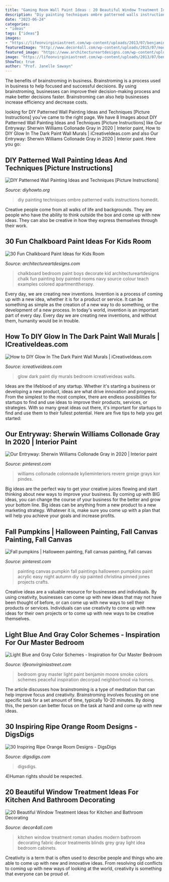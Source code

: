 ```yaml
---
title: "Gaming Room Wall Paint Ideas : 20 Beautiful Window Treatment Ideas For Kitchen And Bathroom Decorating"
description: "Diy painting techniques ombre patterned walls instructions homedit"
date: "2023-06-24"
categories:
- "ideas"
tags: ["ideas"]
images:
- "https://lifeonvirginiastreet.com/wp-content/uploads/2013/07/benjamin-moore-smoke.jpg"
featuredImage: "http://www.decor4all.com/wp-content/uploads/2015/07/modern-kitchen-decor-roman-shades-window-treatment-ideas-7.jpg"
featured_image: "https://www.architectureartdesigns.com/wp-content/uploads/2014/01/2011.jpg"
image: "https://lifeonvirginiastreet.com/wp-content/uploads/2013/07/benjamin-moore-smoke.jpg"
ShowToc: true
author: "Prof. Janelle Sawayn"
---
```



The benefits of brainstroming in business.
Brainstroming is a process used in business to help focused and successful decisions. By using brainstroming, businesses can improve their decision-making process and make better decisions faster. Brainstroming can also help businesses increase efficiency and decrease costs.

	

		
looking for DIY Patterned Wall Painting Ideas and Techniques [Picture Instructions] you've came to the right page. We have 8 Images about DIY Patterned Wall Painting Ideas and Techniques [Picture Instructions] like Our Entryway: Sherwin Williams Collonade Gray in 2020 | Interior paint, How to DIY Glow In The Dark Paint Wall Murals | iCreativeIdeas.com and also Our Entryway: Sherwin Williams Collonade Gray in 2020 | Interior paint. Here you go:
		
    
## DIY Patterned Wall Painting Ideas And Techniques [Picture Instructions]

<img loading=lazy src="http://www.diyhowto.org/wp-content/uploads/DIY-Ombre-Wall-Painting-DIY-Wall-Painting-Ideas-Techniques-Tutorials-DIYHowto.jpg" onerror="this.onerror=null;this.src='https://tse3.mm.bing.net/th?id=OIP.TfbrSVxF6fMzFX4xgdrr4wHaNQ&amp;pid=15.1';" alt="DIY Patterned Wall Painting Ideas and Techniques [Picture Instructions]">

_Source: diyhowto.org_

>diy painting techniques ombre patterned walls instructions homedit. 

	

Creative people come from all walks of life and backgrounds. They are people who have the ability to think outside the box and come up with new ideas. They can also be creative in how they express themselves through their work.

    
## 30 Fun Chalkboard Paint Ideas For Kids Room

<img loading=lazy src="https://www.architectureartdesigns.com/wp-content/uploads/2014/01/2011.jpg" onerror="this.onerror=null;this.src='https://tse2.mm.bing.net/th?id=OIP.5DwP7Lk-H55u4t7aMfVk_wHaLT&amp;pid=15.1';" alt="30 Fun Chalkboard Paint Ideas for Kids Room">

_Source: architectureartdesigns.com_

>chalkboard bedroom paint boys decorate kid architectureartdesigns chalk fun painting boy painted rooms navy source colour teach examples colored apartmenttherapy. 

	

Every day, we are creating new inventions.
Invention is a process of coming up with a new idea, whether it is for a product or service. It can be something as simple as the creation of a new way to do something, or the development of a new process. In today's world, invention is an important part of every day. Every day we are creating new inventions, and without them, humanity would be in trouble.

    
## How To DIY Glow In The Dark Paint Wall Murals | ICreativeIdeas.com

<img loading=lazy src="http://www.icreativeideas.com/wp-content/uploads/2014/08/How-to-DIY-Glow-In-The-Dark-Paint-Wall-Murals-1.jpg?ed7071" onerror="this.onerror=null;this.src='https://tse1.mm.bing.net/th?id=OIP.m8ZFMQ3FH6ZziMC_CS35twHaK0&amp;pid=15.1';" alt="How to DIY Glow In The Dark Paint Wall Murals | iCreativeIdeas.com">

_Source: icreativeideas.com_

>glow dark paint diy murals bedroom icreativeideas walls. 

	

Ideas are the lifeblood of any startup. Whether it's starting a business or developing a new product, ideas are what drive innovation and progress. From the simplest to the most complex, there are endless possibilities for startups to find and use ideas to improve their products, services, or strategies. With so many great ideas out there, it's important for startups to find and use them to their fullest potential. Here are five tips to help you get started:

    
## Our Entryway: Sherwin Williams Collonade Gray In 2020 | Interior Paint

<img loading=lazy src="https://i.pinimg.com/736x/3e/dc/cd/3edccdd2fc44d8629959d1da7f5ee633.jpg" onerror="this.onerror=null;this.src='https://tse2.mm.bing.net/th?id=OIP.TALFx8A8006sRW_TGkUHVQHaJ4&amp;pid=15.1';" alt="Our Entryway: Sherwin Williams Collonade Gray in 2020 | Interior paint">

_Source: pinterest.com_

>williams collonade colonnade kylieminteriors revere greige grays kor pindes. 

	

Big ideas are the perfect way to get your creative juices flowing and start thinking about new ways to improve your business. By coming up with BIG ideas, you can change the course of your business for the better and grow your bottom line. Big ideas can be anything from a new product to a new marketing strategy. Whatever it is, make sure you come up with a plan that will help you achieve your goals and increase profits.

    
## Fall Pumpkins | Halloween Painting, Fall Canvas Painting, Fall Canvas

<img loading=lazy src="https://i.pinimg.com/736x/d8/b1/d7/d8b1d7f037de9fc010d3d0affda4218e--painting-pumpkins-fall-pumpkins.jpg" onerror="this.onerror=null;this.src='https://tse1.mm.bing.net/th?id=OIP.Eo-yGfhhdQFo9QFzs8lSGwHaJ3&amp;pid=15.1';" alt="Fall pumpkins | Halloween painting, Fall canvas painting, Fall canvas">

_Source: pinterest.com_

>painting canvas pumpkin fall paintings halloween pumpkins paint acrylic easy night autumn diy sip painted christina pinned jones projects crafts. 

	

Creative ideas are a valuable resource for businesses and individuals. By using creativity, businesses can come up with new ideas that may not have been thought of before, or can come up with new ways to sell their products or services. Individuals can use creativity to come up with new ideas for their own projects or to come up with new ways to be creative themselves.

    
## Light Blue And Gray Color Schemes - Inspiration For Our Master Bedroom

<img loading=lazy src="https://lifeonvirginiastreet.com/wp-content/uploads/2013/07/benjamin-moore-smoke.jpg" onerror="this.onerror=null;this.src='https://tse1.mm.bing.net/th?id=OIP.5APxFCj1mpJwiu3lT8bpVAAAAA&amp;pid=15.1';" alt="Light Blue and Gray Color Schemes - Inspiration for Our Master Bedroom">

_Source: lifeonvirginiastreet.com_

>bedroom gray master light paint benjamin moore smoke colors schemes peaceful inspiration decorpad neighborhood via homes. 

	

The article discusses how brainstroming is a type of meditation that can help improve focus and creativity. Brainstroming involves focusing on one specific task for a set amount of time, typically 10-20 minutes. By doing this, the person can better focus on the task at hand and come up with new ideas.

    
## 30 Inspiring Ripe Orange Room Designs - DigsDigs

<img loading=lazy src="https://www.digsdigs.com/photos/bright-and-inspiring-orange-room-designs-21.jpg" onerror="this.onerror=null;this.src='https://tse2.mm.bing.net/th?id=OIP.NxPB9tH8PIW3qdUrBaFmDgHaJ4&amp;pid=15.1';" alt="30 Inspiring Ripe Orange Room Designs - DigsDigs">

_Source: digsdigs.com_

>digsdigs. 

	

4)Human rights should be respected.

    
## 20 Beautiful Window Treatment Ideas For Kitchen And Bathroom Decorating

<img loading=lazy src="http://www.decor4all.com/wp-content/uploads/2015/07/modern-kitchen-decor-roman-shades-window-treatment-ideas-7.jpg" onerror="this.onerror=null;this.src='https://tse3.mm.bing.net/th?id=OIP.Vw0JFy0Sa__ciFjNRouHyQAAAA&amp;pid=15.1';" alt="20 Beautiful Window Treatment Ideas for Kitchen and Bathroom Decorating">

_Source: decor4all.com_

>kitchen window treatment roman shades modern bathroom decorating fabric decor treatments blinds grey gray light idea bedroom cabinets. 

	

Creativity is a term that is often used to describe people and things who are able to come up with new and innovative ideas. From resolving old conflicts to coming up with new ways of looking at the world, creativity is something that everyone can be proud of.

